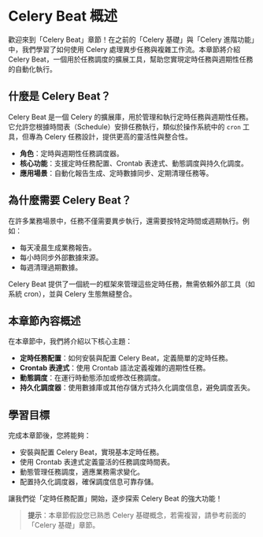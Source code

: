 # Celery Beat 概述

歡迎來到「Celery Beat」章節！在之前的「Celery 基礎」與「Celery 進階功能」中，我們學習了如何使用 Celery 處理異步任務與複雜工作流。本章節將介紹 Celery Beat，一個用於任務調度的擴展工具，幫助您實現定時任務與週期性任務的自動化執行。

## 什麼是 Celery Beat？

Celery Beat 是一個 Celery 的擴展庫，用於管理和執行定時任務與週期性任務。它允許您根據時間表（Schedule）安排任務執行，類似於操作系統中的 `cron` 工具，但專為 Celery 任務設計，提供更高的靈活性與整合性。

- **角色**：定時與週期性任務調度器。
- **核心功能**：支援定時任務配置、Crontab 表達式、動態調度與持久化調度。
- **應用場景**：自動化報告生成、定時數據同步、定期清理任務等。

## 為什麼需要 Celery Beat？

在許多業務場景中，任務不僅需要異步執行，還需要按特定時間或週期執行。例如：
- 每天凌晨生成業務報告。
- 每小時同步外部數據來源。
- 每週清理過期數據。

Celery Beat 提供了一個統一的框架來管理這些定時任務，無需依賴外部工具（如系統 cron），並與 Celery 生態無縫整合。

## 本章節內容概述

在本章節中，我們將介紹以下核心主題：
- **定時任務配置**：如何安裝與配置 Celery Beat，定義簡單的定時任務。
- **Crontab 表達式**：使用 Crontab 語法定義複雜的週期性任務。
- **動態調度**：在運行時動態添加或修改任務調度。
- **持久化調度器**：使用數據庫或其他存儲方式持久化調度信息，避免調度丟失。

## 學習目標

完成本章節後，您將能夠：
- 安裝與配置 Celery Beat，實現基本定時任務。
- 使用 Crontab 表達式定義靈活的任務調度時間表。
- 動態管理任務調度，適應業務需求變化。
- 配置持久化調度器，確保調度信息可靠存儲。

讓我們從「定時任務配置」開始，逐步探索 Celery Beat 的強大功能！

> **提示**：本章節假設您已熟悉 Celery 基礎概念，若需複習，請參考前面的「Celery 基礎」章節。
